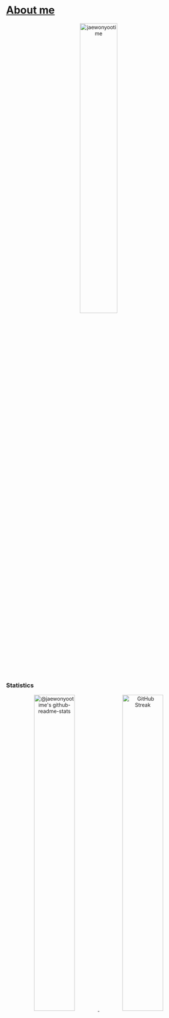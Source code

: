 <h1 align="left">
    <u>
        About me
    </u>
</h1>

<div align="center">
  <img align="center" style="width: 45%; display: block;" src="https://github-readme-stats.vercel.app/api/top-langs?username=jaewonyootime&show_icons=true&locale=en&layout=compact" alt="jaewonyootime" />  
</div>
<br>

### Statistics
<p align="center">
  <a href="https://github.com/jaewonyootime"><img src="https://github-readme-stats-one-bice.vercel.app/api?username=jaewonyootime&show_icons=true&count_private=true&role=OWNER,ORGANIZATION_MEMBER,COLLABORATOR"  width="47%" alt="@jaewonyootime's github-readme-stats"/>    </a>
  <a href="https://github.com/jaewonyootime"><img src="https://github-readme-streak-stats.herokuapp.com?user=jaewonyootime" width="47%" alt="GitHub Streak"/></a>
</p>

